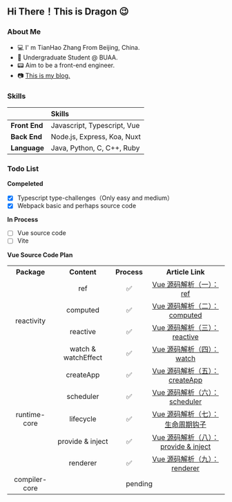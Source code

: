 <!--
**DragonnZhang/DragonnZhang** is a ✨ _special_ ✨ repository because its `README.md` (this file) appears on your GitHub profile.

Here are some ideas to get you started:

- 🔭 I’m currently working on ...
- 🌱 I’m currently learning ...
- 👯 I’m looking to collaborate on ...
- 🤔 I’m looking for help with ...
- 💬 Ask me about ...
- 📫 How to reach me: ...
- 😄 Pronouns: ...
- ⚡ Fun fact: ...
-->

## Hi There！This is Dragon :wink:

### About Me

- :computer:  I' m TianHao Zhang From Beijing, China.
- :book: Undergraduate Student @ BUAA.
- :pager: Aim to be a front-end engineer.
- :camera: [This is my blog.](https://juejin.cn/user/1684908923689773/posts)

### Skills

|               | Skills                      |
| :------------ | :-------------------------- |
| **Front End** | Javascript, Typescript, Vue |
| **Back End**  | Node.js, Express, Koa, Nuxt |
| **Language**  | Java, Python, C, C++, Ruby  |

### Todo List

**Compeleted**

- [x] Typescript type-challenges（Only easy and medium）
- [x] Webpack basic and perhaps source code

**In Process**

- [ ] Vue source code
- [ ] Vite

**Vue Source Code Plan**

<table width="100%">
  <tr align="center">
    <th>Package</th>
    <th>Content</th>
    <th>Process</th>
    <th>Article Link</th>
  </tr>
  <tr align="center">
  	<td vlign="middle" rowspan="4">reactivity</td>
    <td>ref</td>
    <td>✅</td>
    <td><a href="https://juejin.cn/post/7220805857738047549">Vue 源码解析（一）：ref</td>
  </tr>
  <tr align="center">
    <td>computed</td>
    <td>✅</td>
    <td><a href="https://juejin.cn/post/7222460499492831291">Vue 源码解析（二）：computed</td>
  </tr>
  <tr align="center">
    <td>reactive</td>
    <td>✅</td>
    <td><a href="https://juejin.cn/post/7224369270142566459">Vue 源码解析（三）：reactive</td>
  </tr>
  <tr align="center">
    <td>watch & watchEffect</td>
    <td>✅</td>
    <td><a href="https://juejin.cn/post/7228280684207587385">Vue 源码解析（四）：watch</td>
  </tr>
  <tr align="center">
  	<td vlign="middle" rowspan="5">runtime-core</td>
  	<td>createApp</td>
  	<td>✅</td>
  	<td><a href="https://juejin.cn/post/7232194911009472573">Vue 源码解析（五）：createApp</td>
  </tr>
  <tr align="center">
  	<td>scheduler</td>
  	<td>✅</td>
  	<td><a href="https://juejin.cn/post/7233396218105020453">Vue 源码解析（六）：scheduler</td>
  </tr>
  <tr align="center">
  	<td>lifecycle</td>
  	<td>✅</td>
  	<td><a href="https://juejin.cn/post/7257441582013612087">Vue 源码解析（七）：生命周期钩子</td>
  </tr>
  <tr align="center">
  	<td>provide & inject</td>
  	<td>✅</td>
  	<td><a href="https://juejin.cn/post/7265522020883873804">Vue 源码解析（八）：provide & inject</td>
  </tr>
  <tr align="center">
  	<td>renderer</td>
  	<td>✅</td>
  	<td><a href="https://juejin.cn/post/7277875323164950582">Vue 源码解析（九）：renderer</td>
  </tr>
  <tr align="center">
  	<td vlign="middle" rowspan="1">compiler-core</td>
  	<td vlign="middle" colspan="3">pending</td>
  	<!-- <td vlign="middle">pending</td>
  	<td vlign="middle">pending</td> -->
  </tr>
</table>
